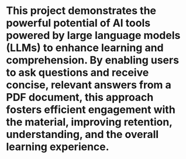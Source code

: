 # This project demonstrates the powerful potential of AI tools powered by large language models (LLMs) to enhance learning and comprehension. By enabling users to ask questions and receive concise, relevant answers from a PDF document, this approach fosters efficient engagement with the material, improving retention, understanding, and the overall learning experience.
